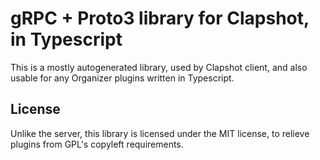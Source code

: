 # gRPC + Proto3 library for Clapshot, in Typescript

This is a mostly autogenerated library, used by Clapshot client,
and also usable for any Organizer plugins written in Typescript.

## License

Unlike the server, this library is licensed under the MIT license,
to relieve plugins from GPL's copyleft requirements.
